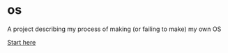 # os
A project describing my process of making (or failing to make) my own OS

[Start here](start.md)
